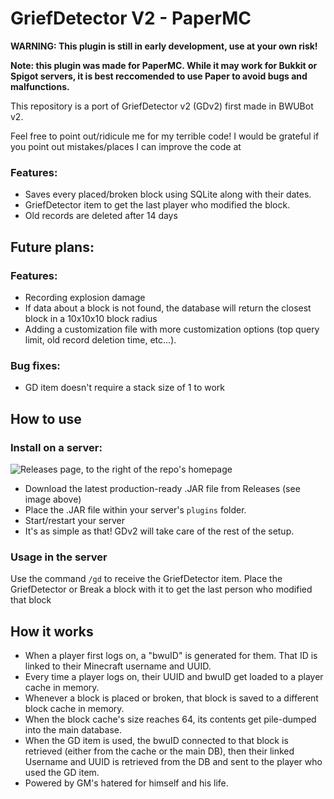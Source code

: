 # GriefDetector V2 - PaperMC
**WARNING: This plugin is still in early development, use at your own risk!**

**Note: this plugin was made for PaperMC. While it may work for Bukkit or Spigot servers, it is best reccomended to use Paper to avoid bugs and malfunctions.**

This repository is a port of GriefDetector v2 (GDv2) first made in BWUBot v2.

Feel free to point out/ridicule me for my terrible code! I would be grateful if you point out mistakes/places I can improve the code at

### Features:
- Saves every placed/broken block using SQLite along with their dates.
- GriefDetector item to get the last player who modified the block.
- Old records are deleted after 14 days

## Future plans:
### Features:
- Recording explosion damage
- If data about a block is not found, the database will return the closest block in a 10x10x10 block radius
- Adding a customization file with more customization options (top query limit, old record deletion time, etc...).
### Bug fixes:
- GD item doesn't require a stack size of 1 to work

## How to use
### Install on a server:
![Releases page, to the right of the repo's homepage](https://user-images.githubusercontent.com/98153342/217238119-b9377cce-3c01-4378-a5ff-ee0d5f0ffa3f.png)
- Download the latest production-ready .JAR file from Releases (see image above)
- Place the .JAR file within your server's `plugins` folder.
- Start/restart your server
- It's as simple as that! GDv2 will take care of the rest of the setup.
### Usage in the server
Use the command `/gd` to receive the GriefDetector item.
Place the GriefDetector or Break a block with it to get the last person who modified that block

## How it works
- When a player first logs on, a "bwuID" is generated for them. That ID is linked to their Minecraft username and UUID.
- Every time a player logs on, their UUID and bwuID get loaded to a player cache in memory.
- Whenever a block is placed or broken, that block is saved to a different block cache in memory.
- When the block cache's size reaches 64, its contents get pile-dumped into the main database.
- When the GD item is used, the bwuID connected to that block is retrieved (either from the cache or the main DB), then their linked Username and UUID is retrieved from the DB and sent to the player who used the GD item.
- Powered by GM's hatered for himself and his life.

